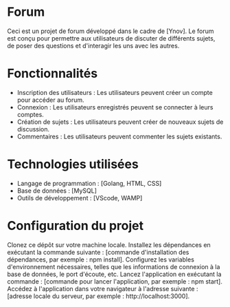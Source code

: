 # Forum

Ceci est un projet de forum développé dans le cadre de [Ynov]. Le forum est conçu pour permettre aux utilisateurs de discuter de différents sujets, de poser des questions et d'interagir les uns avec les autres.

# Fonctionnalités

* Inscription des utilisateurs : Les utilisateurs peuvent créer un compte pour accéder au forum.
* Connexion : Les utilisateurs enregistrés peuvent se connecter à leurs comptes.
* Création de sujets : Les utilisateurs peuvent créer de nouveaux sujets de discussion.
* Commentaires : Les utilisateurs peuvent commenter les sujets existants.

# Technologies utilisées

* Langage de programmation : [Golang, HTML, CSS]
* Base de données : [MySQL]
* Outils de développement : [VScode, WAMP]

# Configuration du projet

Clonez ce dépôt sur votre machine locale.
Installez les dépendances en exécutant la commande suivante : [commande d'installation des dépendances, par exemple : npm install].
Configurez les variables d'environnement nécessaires, telles que les informations de connexion à la base de données, le port d'écoute, etc.
Lancez l'application en exécutant la commande : [commande pour lancer l'application, par exemple : npm start].
Accédez à l'application dans votre navigateur à l'adresse suivante : [adresse locale du serveur, par exemple : http://localhost:3000].
